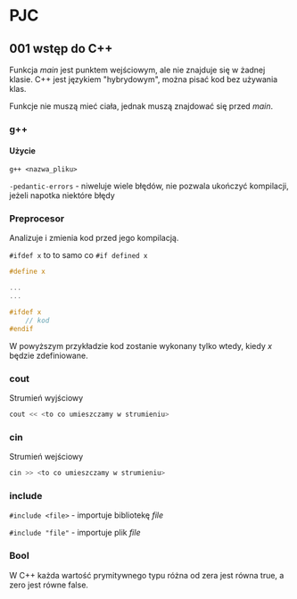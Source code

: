 # PJC

## 001 wstęp do C++

Funkcja _main_ jest punktem wejściowym, ale nie znajduje się w żadnej klasie. C++ jest językiem "hybrydowym", można pisać kod bez używania klas.

Funkcje nie muszą mieć ciała, jednak muszą znajdować się przed _main_.

### g++

#### Użycie

`g++ <nazwa_pliku>`

`-pedantic-errors` - niweluje wiele błędów, nie pozwala ukończyć kompilacji, jeżeli napotka niektóre błędy

### Preprocesor

Analizuje i zmienia kod przed jego kompilacją.

`#ifdef x` to to samo co `#if defined x`

```c++
#define x

...
...

#ifdef x
    // kod
#endif
```

W powyższym przykładzie kod zostanie wykonany tylko wtedy, kiedy _x_ będzie zdefiniowane.

### cout

Strumień wyjściowy

```c++
cout << <to co umieszczamy w strumieniu>
```

### cin

Strumień wejściowy

```c++
cin >> <to co umieszczamy w strumieniu>
```

### include

`#include <file>` - importuje bibliotekę _file_

`#include "file"` - importuje plik _file_

### Bool

W C++ każda wartość prymitywnego typu różna od zera jest równa true, a zero jest równe false.
